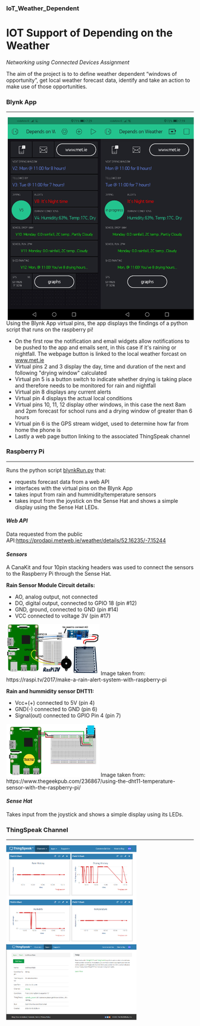 ### IoT_Weather_Dependent

# IOT Support of Depending on the Weather

*Networking using Connected Devices Assignment*

The aim of the project is to to define weather dependent “windows of opportunity”, get local weather forecast data, identify and take an action to make use of those opportunities.

### Blynk App
------------

<div>
<p>
<img align="right" src="https://github.com/KathleenMK/IoT_Weather_Dependent/blob/master/images/Screenshot_blynk.jpg?raw=true" alt="BlynkScreenShot" width="250"/>
<img align="right" src="https://github.com/KathleenMK/IoT_Weather_Dependent/blob/master/images/Screenshot_blynk_off.jpg?raw=true" alt="BlynkScreenShotOff" width="250"/>

Using the Blynk App virtual pins, the app displays the findings of a python script that runs on the raspberry pi!

- On the first row the notification and email widgets allow notifications to be pushed to the app and emails sent, in this case if it's raining or nightfall. The webpage button is linked to the local weather forcast on www.met.ie
- Virtual pins 2 and 3 display the day, time and duration of the next and following "drying window" calculated
- Virtual pin 5 is a button switch to indicate whether drying is taking place and therefore needs to be monitored for rain and nightfall
- Virtual pin 8 displays any current alerts
- Virtual pin 4 displays the actual local conditions
- Virtual pins 10, 11, 12 display other windows, in this case the next 8am and 2pm forecast for school runs and a drying window of greater than 6 hours
- Virtual pin 6 is the GPS stream widget, used to determine how far from home the phone is
- Lastly a web page button linking to the associated ThingSpeak channel
</p>
  </div>


### Raspberry Pi
---------------

Runs the python script [blynkRun.py](https://github.com/KathleenMK/IoT_Weather_Dependent/blob/master/blynkRun.py) that:
- requests forecast data from a web API
- interfaces with the virtual pins on the Blynk App
- takes input from rain and hummidity/temperature sensors
- takes input from the joystick on the Sense Hat and shows a simple display using the Sense Hat LEDs.

#### _Web API_

Data requested from the public API:https://prodapi.metweb.ie/weather/details/52.16235/-7.15244

#### _Sensors_

A CanaKit and four 10pin stacking headers was used to connect the sensors to the Raspberry Pi through the Sense Hat.

__Rain Sensor Module Circuit details:__
- AO, analog output, not connected 
- DO, digital output, connected to GPIO 18 (pin #12)
- GND, ground, connected to GND (pin #14)
- VCC connected to voltage 3V (pin #17)

<p>
<img src="https://github.com/KathleenMK/IoT_Weather_Dependent/blob/master/images/rainSensor_wiring.png" width="250"/>
  Image taken from: https://raspi.tv/2017/make-a-rain-alert-system-with-raspberry-pi
</p>

__Rain and hummidity sensor DHT11:__
- Vcc+(+) connected to 5V (pin 4)
- GND(-) connected to GND (pin 6)
- Signal(out) connected to GPIO Pin 4 (pin 7)

<p>
<img src="https://github.com/KathleenMK/IoT_Weather_Dependent/blob/master/images/dht11_wiring.png" width="250"/>
  Image taken from: https://www.thegeekpub.com/236867/using-the-dht11-temperature-sensor-with-the-raspberry-pi/
</p>
 
#### _Sense Hat_

Takes input from the joystick and shows a simple display using its LEDs.

### ThingSpeak Channel
---------------------
<img src="https://github.com/KathleenMK/IoT_Weather_Dependent/blob/master/images/thingspeak.png" alt="ThingSpeakCharts" width="350"/>
<img src="https://github.com/KathleenMK/IoT_Weather_Dependent/blob/master/images/thingtweet.png" alt="ThingTweet" width="350"/>
